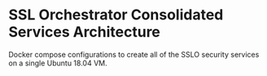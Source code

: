 # SSL Orchestrator Consolidated Services Architecture
Docker compose configurations to create all of the SSLO security services on a single Ubuntu 18.04 VM.
